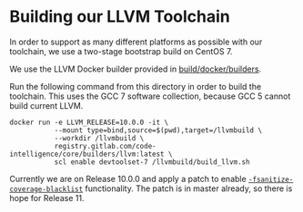 # Building our LLVM Toolchain

In order to support as many different platforms as possible with our toolchain, we use a two-stage bootstrap build on CentOS 7.

We use the LLVM Docker builder provided in [build/docker/builders](../../build/docker/builders/llvm.Dockerfile).

Run the following command from this directory in order to build the toolchain.
This uses the GCC 7 software collection, because GCC 5 cannot build current LLVM.

```
docker run -e LLVM_RELEASE=10.0.0 -it \
           --mount type=bind,source=$(pwd),target=/llvmbuild \
           --workdir /llvmbuild \
           registry.gitlab.com/code-intelligence/core/builders/llvm:latest \
           scl enable devtoolset-7 /llvmbuild/build_llvm.sh
```

Currently we are on Release 10.0.0 and apply a patch to enable [`-fsanitize-coverage-blacklist`](https://reviews.llvm.org/D63616#change-etRjnj8jVNTo) functionality. The patch is in master already, so there is hope for Release 11.
